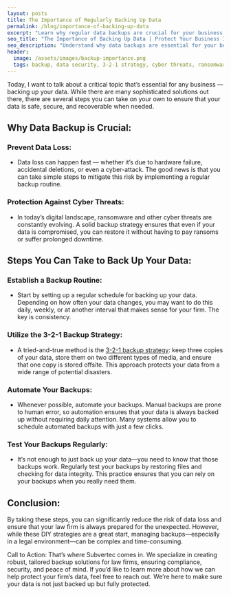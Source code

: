 ```yaml
---
layout: posts
title: The Importance of Regularly Backing Up Data
permalink: /blog/importance-of-backing-up-data
excerpt: "Learn why regular data backups are crucial for your business. Protect your valuable information from loss, corruption, and cyber threats by implementing a reliable backup strategy."
seo_title: "The Importance of Backing Up Data | Protect Your Business Information"
seo_description: "Understand why data backups are essential for your business. Learn how to protect your valuable information from loss, corruption, and cyber threats with effective backup strategies."
header:
  image: /assets/images/backup-importance.png
  tags: backup, data security, 3-2-1 strategy, cyber threats, ransomware protection, data loss prevention, automated backups, backup testing, law firm IT, legal industry, cybersecurity, data protection
---
```

Today, I want to talk about a critical topic that’s essential for any business — backing up your data. While there are many sophisticated solutions out there, there are several steps you can take on your own to ensure that your data is safe, secure, and recoverable when needed.

## Why Data Backup is Crucial:
### Prevent Data Loss:

- Data loss can happen fast — whether it’s due to hardware failure, accidental deletions, or even a cyber-attack. The good news is that you can take simple steps to mitigate this risk by implementing a regular backup routine.
### Protection Against Cyber Threats:

- In today’s digital landscape, ransomware and other cyber threats are constantly evolving. A solid backup strategy ensures that even if your data is compromised, you can restore it without having to pay ransoms or suffer prolonged downtime.
## Steps You Can Take to Back Up Your Data:
### Establish a Backup Routine:

- Start by setting up a regular schedule for backing up your data. Depending on how often your data changes, you may want to do this daily, weekly, or at another interval that makes sense for your firm. The key is consistency.
### Utilize the 3-2-1 Backup Strategy:

- A tried-and-true method is the [3-2-1 backup strategy](3-2-1-backups): keep three copies of your data, store them on two different types of media, and ensure that one copy is stored offsite. This approach protects your data from a wide range of potential disasters.
### Automate Your Backups:

- Whenever possible, automate your backups. Manual backups are prone to human error, so automation ensures that your data is always backed up without requiring daily attention. Many systems allow you to schedule automated backups with just a few clicks.
### Test Your Backups Regularly:

- It’s not enough to just back up your data—you need to know that those backups work. Regularly test your backups by restoring files and checking for data integrity. This practice ensures that you can rely on your backups when you really need them.
## Conclusion:

By taking these steps, you can significantly reduce the risk of data loss and ensure that your law firm is always prepared for the unexpected. However, while these DIY strategies are a great start, managing backups—especially in a legal environment—can be complex and time-consuming.

Call to Action:
That’s where Subvertec comes in. We specialize in creating robust, tailored backup solutions for law firms, ensuring compliance, security, and peace of mind. If you’d like to learn more about how we can help protect your firm’s data, feel free to reach out. We’re here to make sure your data is not just backed up but fully protected.